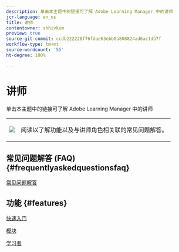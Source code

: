 ```yaml
---
description: 单击本主题中的链接可了解 Adobe Learning Manager 中的讲师
jcr-language: en_us
title: 讲师
contentowner: shhivkum
preview: true
source-git-commit: ccdb222228f76fdae63ebb0a808824ad6ac1db7f
workflow-type: tm+mt
source-wordcount: '55'
ht-degree: 100%

---
```




# 讲师

单击本主题中的链接可了解 Adobe Learning Manager 中的讲师

<table> 
 <tbody>
  <tr> 
   <td><img src="assets/instructoricon.jpg"></td> 
   <td><p>阅读以了解功能以及与讲师角色相关联的常见问题解答。</p></td> 
  </tr> 
 </tbody>
</table>

## 常见问题解答 (FAQ) {#frequentlyaskedquestionsfaq}

[常见问题解答](instructors/frequently-asked-questions-for-instructors.md)

## 功能 {#features}

[快速入门](instructors/feature-summary/getting-started.md)

[模块](instructors/feature-summary/modules.md)

[学习者](instructors/feature-summary/learners.md)
